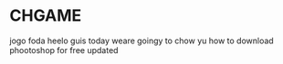 # CHGAME
jogo foda
heelo guis today weare goingy to chow yu how to download phootoshop for free updated
